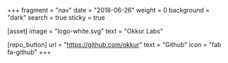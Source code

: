 +++
fragment = "nav"
date = "2018-06-26"
weight = 0
background = "dark"
search = true
sticky = true

[asset]
  image = "logo-white.svg"
  text = "Okkur Labs"

[repo_button]
  url = "https://github.com/okkur"
  text = "Github"
  icon = "fab fa-github"
+++
